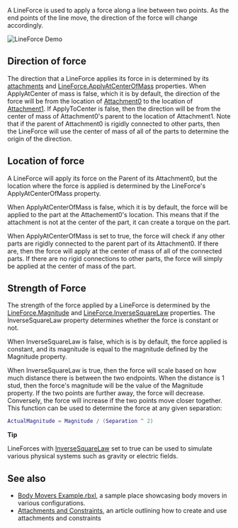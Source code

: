 A LineForce is used to apply a force along a line between two points. As the end points of the line move, the direction of the force will change accordingly.

![LineForce Demo](https://developer.roblox.com/assets/blt1c206bd81152d773/LineForceDemo.gif)

Direction of force
------------------

The direction that a LineForce applies its force in is determined by its [attachments](https://developer.roblox.com/en-us/api-reference/class/Attachment) and [LineForce.ApplyAtCenterOfMass](https://developer.roblox.com/en-us/api-reference/property/LineForce/ApplyAtCenterOfMass) properties. When ApplyAtCenter of mass is false, which it is by default, the direction of the force will be from the location of [Attachment0](https://developer.roblox.com/en-us/api-reference/property/Constraint/Attachment0) to the location of [Attachment1](https://developer.roblox.com/en-us/api-reference/property/Constraint/Attachment1). If ApplyToCenter is false, then the direction will be from the center of mass of Attachment0's parent to the location of Attachment1. Note that if the parent of Attachment0 is rigidly connected to other parts, then the LineForce will use the center of mass of all of the parts to determine the origin of the direction.

Location of force
-----------------

A LineForce will apply its force on the Parent of its Attachment0, but the location where the force is applied is determined by the LineForce's ApplyAtCenterOfMass property.

When ApplyAtCenterOfMass is false, which it is by default, the force will be applied to the part at the Attachement0's location. This means that if the attachment is not at the center of the part, it can create a torque on the part.

When ApplyAtCenterOfMass is set to true, the force will check if any other parts are rigidly connected to the parent part of its Attachment0. If there are, then the force will apply at the center of mass of all of the connected parts. If there are no rigid connections to other parts, the force will simply be applied at the center of mass of the part.

Strength of Force
-----------------

The strength of the force applied by a LineForce is determined by the [LineForce.Magnitude](https://developer.roblox.com/en-us/api-reference/property/LineForce/Magnitude) and [LineForce.InverseSquareLaw](https://developer.roblox.com/en-us/api-reference/property/LineForce/InverseSquareLaw) properties. The InverseSquareLaw property determines whether the force is constant or not.

When InverseSquareLaw is false, which is is by default, the force applied is constant, and its magnitude is equal to the magnitude defined by the Magnitude property.

When InverseSquareLaw is true, then the force will scale based on how much distance there is between the two endpoints. When the distance is 1 stud, then the force's magnitude will be the value of the Magnitude property. If the two points are further away, the force will decrease. Conversely, the force will increase if the two points move closer together. This function can be used to determine the force at any given separation:

```Lua
ActualMagnitude = Magnitude / (Separation ^ 2)
``` 

**Tip**  

LineForces with [InverseSquareLaw](https://developer.roblox.com/api-reference/property/LineForce/InverseSquareLaw) set to true can be used to simulate various physical systems such as gravity or electric fields.

See also
--------

*   [Body Movers Example.rbxl](https://doy2mn9upadnk.cloudfront.net/uploads/default/original/3X/e/1/e17a844750802035b24f68ddcbd83f6312b8f1d6.rbxl), a sample place showcasing body movers in various configurations.
*   [Attachments and Constraints](https://developer.roblox.com/articles/Constraints), an article outlining how to create and use attachments and constraints